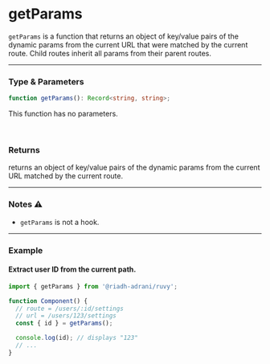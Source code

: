 # getParams

`getParams` is a function that returns an object of key/value pairs of the dynamic params from the current URL that were matched by the current route. Child routes inherit all params from their parent routes.

<hr/>

### Type & Parameters

```ts
function getParams(): Record<string, string>;
```

This function has no parameters.

<br/>

### Returns

returns an object of key/value pairs of the dynamic params from the current URL matched by the current route.

<hr/>

### Notes ⚠️

- `getParams` is not a hook.

<hr/>

### Example

#### Extract user ID from the current path.

```ts
import { getParams } from '@riadh-adrani/ruvy';

function Component() {
  // route = /users/:id/settings
  // url = /users/123/settings
  const { id } = getParams();

  console.log(id); // displays "123"
  // ...
}
```
